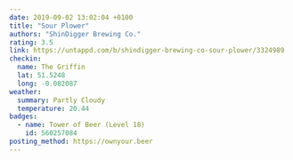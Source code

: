 ```yaml
---
date: 2019-09-02 13:02:04 +0100
title: "Sour Plower"
authors: "ShinDigger Brewing Co."
rating: 3.5
link: https://untappd.com/b/shindigger-brewing-co-sour-plower/3324989
checkin:
  name: The Griffin
  lat: 51.5248
  long: -0.082087
weather:
  summary: Partly Cloudy
  temperature: 20.44
badges:
  - name: Tower of Beer (Level 18)
    id: 560257084
posting_method: https://ownyour.beer
---
```


